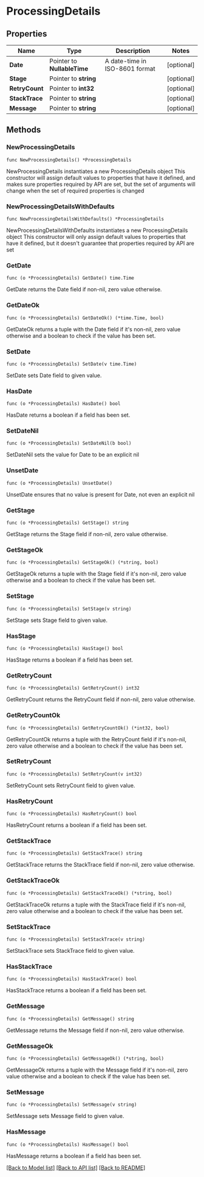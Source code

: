 # ProcessingDetails

## Properties

Name | Type | Description | Notes
------------ | ------------- | ------------- | -------------
**Date** | Pointer to **NullableTime** | A date-time in ISO-8601 format | [optional] 
**Stage** | Pointer to **string** |  | [optional] 
**RetryCount** | Pointer to **int32** |  | [optional] 
**StackTrace** | Pointer to **string** |  | [optional] 
**Message** | Pointer to **string** |  | [optional] 

## Methods

### NewProcessingDetails

`func NewProcessingDetails() *ProcessingDetails`

NewProcessingDetails instantiates a new ProcessingDetails object
This constructor will assign default values to properties that have it defined,
and makes sure properties required by API are set, but the set of arguments
will change when the set of required properties is changed

### NewProcessingDetailsWithDefaults

`func NewProcessingDetailsWithDefaults() *ProcessingDetails`

NewProcessingDetailsWithDefaults instantiates a new ProcessingDetails object
This constructor will only assign default values to properties that have it defined,
but it doesn't guarantee that properties required by API are set

### GetDate

`func (o *ProcessingDetails) GetDate() time.Time`

GetDate returns the Date field if non-nil, zero value otherwise.

### GetDateOk

`func (o *ProcessingDetails) GetDateOk() (*time.Time, bool)`

GetDateOk returns a tuple with the Date field if it's non-nil, zero value otherwise
and a boolean to check if the value has been set.

### SetDate

`func (o *ProcessingDetails) SetDate(v time.Time)`

SetDate sets Date field to given value.

### HasDate

`func (o *ProcessingDetails) HasDate() bool`

HasDate returns a boolean if a field has been set.

### SetDateNil

`func (o *ProcessingDetails) SetDateNil(b bool)`

 SetDateNil sets the value for Date to be an explicit nil

### UnsetDate
`func (o *ProcessingDetails) UnsetDate()`

UnsetDate ensures that no value is present for Date, not even an explicit nil
### GetStage

`func (o *ProcessingDetails) GetStage() string`

GetStage returns the Stage field if non-nil, zero value otherwise.

### GetStageOk

`func (o *ProcessingDetails) GetStageOk() (*string, bool)`

GetStageOk returns a tuple with the Stage field if it's non-nil, zero value otherwise
and a boolean to check if the value has been set.

### SetStage

`func (o *ProcessingDetails) SetStage(v string)`

SetStage sets Stage field to given value.

### HasStage

`func (o *ProcessingDetails) HasStage() bool`

HasStage returns a boolean if a field has been set.

### GetRetryCount

`func (o *ProcessingDetails) GetRetryCount() int32`

GetRetryCount returns the RetryCount field if non-nil, zero value otherwise.

### GetRetryCountOk

`func (o *ProcessingDetails) GetRetryCountOk() (*int32, bool)`

GetRetryCountOk returns a tuple with the RetryCount field if it's non-nil, zero value otherwise
and a boolean to check if the value has been set.

### SetRetryCount

`func (o *ProcessingDetails) SetRetryCount(v int32)`

SetRetryCount sets RetryCount field to given value.

### HasRetryCount

`func (o *ProcessingDetails) HasRetryCount() bool`

HasRetryCount returns a boolean if a field has been set.

### GetStackTrace

`func (o *ProcessingDetails) GetStackTrace() string`

GetStackTrace returns the StackTrace field if non-nil, zero value otherwise.

### GetStackTraceOk

`func (o *ProcessingDetails) GetStackTraceOk() (*string, bool)`

GetStackTraceOk returns a tuple with the StackTrace field if it's non-nil, zero value otherwise
and a boolean to check if the value has been set.

### SetStackTrace

`func (o *ProcessingDetails) SetStackTrace(v string)`

SetStackTrace sets StackTrace field to given value.

### HasStackTrace

`func (o *ProcessingDetails) HasStackTrace() bool`

HasStackTrace returns a boolean if a field has been set.

### GetMessage

`func (o *ProcessingDetails) GetMessage() string`

GetMessage returns the Message field if non-nil, zero value otherwise.

### GetMessageOk

`func (o *ProcessingDetails) GetMessageOk() (*string, bool)`

GetMessageOk returns a tuple with the Message field if it's non-nil, zero value otherwise
and a boolean to check if the value has been set.

### SetMessage

`func (o *ProcessingDetails) SetMessage(v string)`

SetMessage sets Message field to given value.

### HasMessage

`func (o *ProcessingDetails) HasMessage() bool`

HasMessage returns a boolean if a field has been set.


[[Back to Model list]](../README.md#documentation-for-models) [[Back to API list]](../README.md#documentation-for-api-endpoints) [[Back to README]](../README.md)



